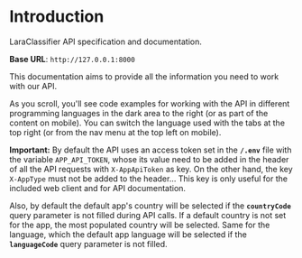 # Introduction

LaraClassifier API specification and documentation.

<aside>
    <strong>Base URL</strong>: <code>http://127.0.0.1:8000</code>
</aside>

This documentation aims to provide all the information you need to work with our API.

<aside>As you scroll, you'll see code examples for working with the API in different programming languages in the dark area to the right (or as part of the content on mobile).
You can switch the language used with the tabs at the top right (or from the nav menu at the top left on mobile).</aside>
<p><strong>Important:</strong> By default the API uses an access token set in the <strong><code>/.env</code></strong> file with the variable <code>APP_API_TOKEN</code>, whose its value
need to be added in the header of all the API requests with <code>X-AppApiToken</code> as key. On the other hand, the key <code>X-AppType</code> must not be added to the header... This key is only useful for the included web client and for API documentation.</p>
<p>Also, by default the default app's country will be selected if the <strong><code>countryCode</code></strong> query parameter is not filled during API calls. If a default country is not set for the app, the most populated country will be selected. Same for the language, which the default app language will be selected if the <strong><code>languageCode</code></strong> query parameter is not filled.</p>

